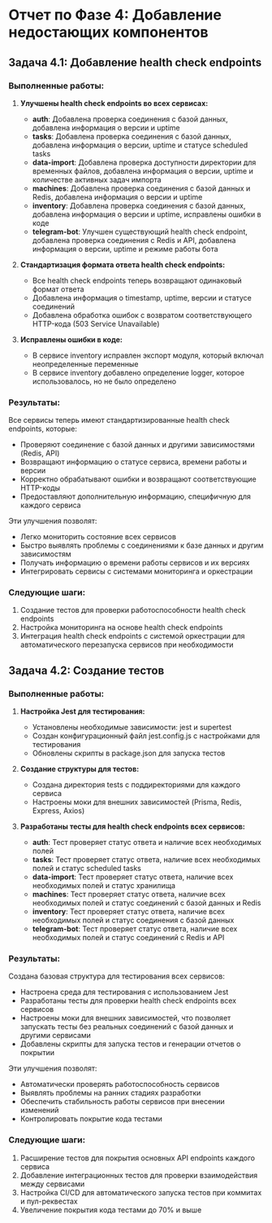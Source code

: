 # Отчет по Фазе 4: Добавление недостающих компонентов

## Задача 4.1: Добавление health check endpoints

### Выполненные работы:

1. **Улучшены health check endpoints во всех сервисах:**
   - **auth**: Добавлена проверка соединения с базой данных, добавлена информация о версии и uptime
   - **tasks**: Добавлена проверка соединения с базой данных, добавлена информация о версии, uptime
     и статусе scheduled tasks
   - **data-import**: Добавлена проверка доступности директории для временных файлов, добавлена
     информация о версии, uptime и количестве активных задач импорта
   - **machines**: Добавлена проверка соединения с базой данных и Redis, добавлена информация о
     версии и uptime
   - **inventory**: Добавлена проверка соединения с базой данных, добавлена информация о версии и
     uptime, исправлены ошибки в коде
   - **telegram-bot**: Улучшен существующий health check endpoint, добавлена проверка соединения с
     Redis и API, добавлена информация о версии, uptime и режиме работы бота

2. **Стандартизация формата ответа health check endpoints:**
   - Все health check endpoints теперь возвращают одинаковый формат ответа
   - Добавлена информация о timestamp, uptime, версии и статусе соединений
   - Добавлена обработка ошибок с возвратом соответствующего HTTP-кода (503 Service Unavailable)

3. **Исправлены ошибки в коде:**
   - В сервисе inventory исправлен экспорт модуля, который включал неопределенные переменные
   - В сервисе inventory добавлено определение logger, которое использовалось, но не было определено

### Результаты:

Все сервисы теперь имеют стандартизированные health check endpoints, которые:

- Проверяют соединение с базой данных и другими зависимостями (Redis, API)
- Возвращают информацию о статусе сервиса, времени работы и версии
- Корректно обрабатывают ошибки и возвращают соответствующие HTTP-коды
- Предоставляют дополнительную информацию, специфичную для каждого сервиса

Эти улучшения позволят:

- Легко мониторить состояние всех сервисов
- Быстро выявлять проблемы с соединениями к базе данных и другим зависимостям
- Получать информацию о времени работы сервисов и их версиях
- Интегрировать сервисы с системами мониторинга и оркестрации

### Следующие шаги:

1. Создание тестов для проверки работоспособности health check endpoints
2. Настройка мониторинга на основе health check endpoints
3. Интеграция health check endpoints с системой оркестрации для автоматического перезапуска сервисов
   при необходимости

## Задача 4.2: Создание тестов

### Выполненные работы:

1. **Настройка Jest для тестирования:**
   - Установлены необходимые зависимости: jest и supertest
   - Создан конфигурационный файл jest.config.js с настройками для тестирования
   - Обновлены скрипты в package.json для запуска тестов

2. **Создание структуры для тестов:**
   - Создана директория tests с поддиректориями для каждого сервиса
   - Настроены моки для внешних зависимостей (Prisma, Redis, Express, Axios)

3. **Разработаны тесты для health check endpoints всех сервисов:**
   - **auth**: Тест проверяет статус ответа и наличие всех необходимых полей
   - **tasks**: Тест проверяет статус ответа, наличие всех необходимых полей и статус scheduled
     tasks
   - **data-import**: Тест проверяет статус ответа, наличие всех необходимых полей и статус
     хранилища
   - **machines**: Тест проверяет статус ответа, наличие всех необходимых полей и статус соединений
     с базой данных и Redis
   - **inventory**: Тест проверяет статус ответа, наличие всех необходимых полей и статус соединения
     с базой данных
   - **telegram-bot**: Тест проверяет статус ответа, наличие всех необходимых полей и статус
     соединений с Redis и API

### Результаты:

Создана базовая структура для тестирования всех сервисов:

- Настроена среда для тестирования с использованием Jest
- Разработаны тесты для проверки health check endpoints всех сервисов
- Настроены моки для внешних зависимостей, что позволяет запускать тесты без реальных соединений с
  базой данных и другими сервисами
- Добавлены скрипты для запуска тестов и генерации отчетов о покрытии

Эти улучшения позволят:

- Автоматически проверять работоспособность сервисов
- Выявлять проблемы на ранних стадиях разработки
- Обеспечить стабильность работы сервисов при внесении изменений
- Контролировать покрытие кода тестами

### Следующие шаги:

1. Расширение тестов для покрытия основных API endpoints каждого сервиса
2. Добавление интеграционных тестов для проверки взаимодействия между сервисами
3. Настройка CI/CD для автоматического запуска тестов при коммитах и пул-реквестах
4. Увеличение покрытия кода тестами до 70% и выше

